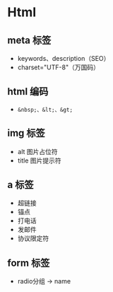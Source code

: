 # Html

## meta 标签

- keywords、description（SEO）
- charset="UTF-8"（万国码）

## html 编码

- `&nbsp;、&lt;、&gt;`

## img 标签

- alt 图片占位符
- title 图片提示符

## a 标签

- 超链接
- 锚点
- 打电话
- 发邮件
- 协议限定符

## form 标签

- radio分组 -> name
